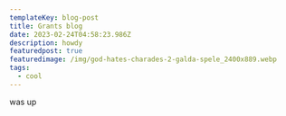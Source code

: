 ```yaml
---
templateKey: blog-post
title: Grants blog
date: 2023-02-24T04:58:23.986Z
description: howdy
featuredpost: true
featuredimage: /img/god-hates-charades-2-galda-spele_2400x889.webp
tags:
  - cool
---
```

w﻿as up